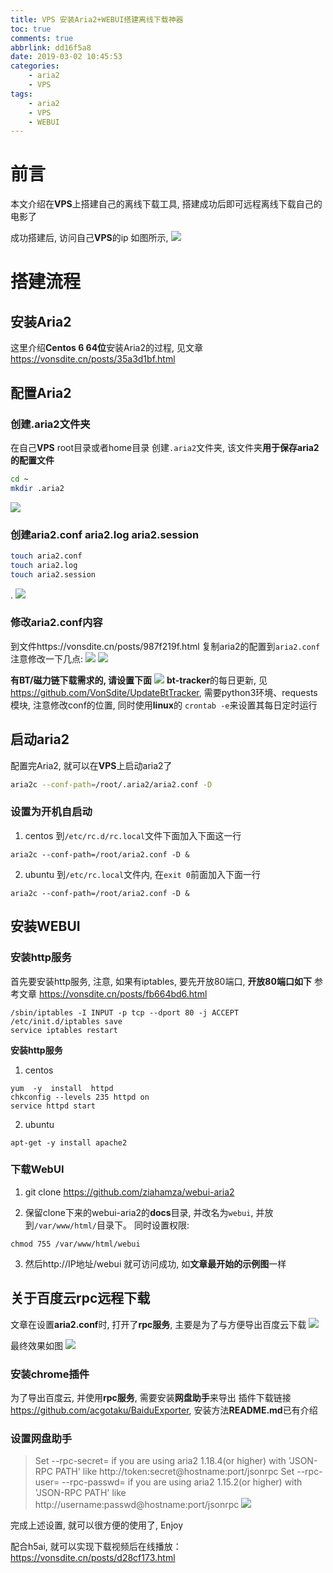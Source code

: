 ```yaml
---
title: VPS 安装Aria2+WEBUI搭建离线下载神器
toc: true
comments: true
abbrlink: dd16f5a8
date: 2019-03-02 10:45:53
categories:
    - aria2
    - VPS
tags:
    - aria2
    - VPS
    - WEBUI
---
```


# 前言
本文介绍在**VPS**上搭建自己的离线下载工具, 搭建成功后即可远程离线下载自己的电影了

成功搭建后, 访问自己**VPS**的ip 如图所示, 
![](/images/2019-03-02-10-52-43.png)

<!-- more -->

# 搭建流程
## 安装Aria2
这里介绍**Centos 6 64位**安装Aria2的过程, 见文章 https://vonsdite.cn/posts/35a3d1bf.html

## 配置Aria2

### 创建.aria2文件夹
在自己**VPS** root目录或者home目录 创建`.aria2`文件夹, 该文件夹**用于保存aria2的配置文件**
```bash
cd ~
mkdir .aria2
```
![](/images/2019-03-02-10-59-19.png)

### 创建aria2.conf aria2.log aria2.session

```bash
touch aria2.conf 
touch aria2.log 
touch aria2.session
```
.
![](/images/2019-03-02-11-01-55.png)

### 修改aria2.conf内容
到文件https://vonsdite.cn/posts/987f219f.html 复制aria2的配置到`aria2.conf`
注意修改一下几点:
![](/images/2019-03-02-11-05-57.png)
![](/images/2019-03-02-11-09-11.png)

**有BT/磁力链下载需求的, 请设置下面**
![](/images/2019-03-02-11-10-01.png)
**bt-tracker**的每日更新, 见 https://github.com/VonSdite/UpdateBtTracker, 需要python3环境、requests模块, 注意修改conf的位置, 同时使用**linux**的 `crontab -e`来设置其每日定时运行

## 启动aria2
配置完Aria2, 就可以在**VPS**上启动aria2了
```bash
aria2c --conf-path=/root/.aria2/aria2.conf -D
```

### 设置为开机自启动
1. centos
到`/etc/rc.d/rc.local`文件下面加入下面这一行
```
aria2c --conf-path=/root/aria2.conf -D &
```

2. ubuntu
到`/etc/rc.local`文件内, 在`exit 0`前面加入下面一行
```
aria2c --conf-path=/root/aria2.conf -D &
```

## 安装WEBUI
### 安装http服务
首先要安装http服务, 注意, 如果有iptables, 要先开放80端口, 
**开放80端口如下** 参考文章 https://vonsdite.cn/posts/fb664bd6.html
```
/sbin/iptables -I INPUT -p tcp --dport 80 -j ACCEPT  
/etc/init.d/iptables save                              
service iptables restart                                
```

**安装http服务**
1. centos
```
yum  -y  install  httpd
chkconfig --levels 235 httpd on
service httpd start
```
2. ubuntu
```
apt-get -y install apache2
```

### 下载WebUI
1. git clone https://github.com/ziahamza/webui-aria2 

2. 保留clone下来的webui-aria2的**docs**目录, 并改名为`webui`, 并放到`/var/www/html/`目录下。
同时设置权限:
```
chmod 755 /var/www/html/webui
```

3. 然后http://IP地址/webui 就可访问成功, 如**文章最开始的示例图**一样

## 关于百度云rpc远程下载
文章在设置**aria2.conf**时, 打开了**rpc服务**, 主要是为了与方便导出百度云下载
![](/images/2019-03-02-11-43-37.png)

最终效果如图
![](/images/2019-03-02-12-32-51.png)

### 安装chrome插件
为了导出百度云, 并使用**rpc服务**, 需要安装**网盘助手**来导出
插件下载链接 https://github.com/acgotaku/BaiduExporter, 安装方法**README.md**已有介绍

### 设置网盘助手

> Set --rpc-secret=<secret> if you are using aria2 1.18.4(or higher) with 'JSON-RPC PATH' like http://token:secret@hostname:port/jsonrpc
> Set --rpc-user=<username> --rpc-passwd=<passwd> if you are using aria2 1.15.2(or higher) with 'JSON-RPC PATH' like http://username:passwd@hostname:port/jsonrpc
![](/images/2019-03-02-12-45-44.png)

完成上述设置, 就可以很方便的使用了, Enjoy

配合h5ai, 就可以实现下载视频后在线播放：https://vonsdite.cn/posts/d28cf173.html
